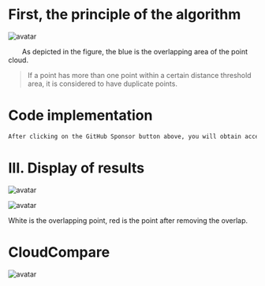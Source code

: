 #  First, the principle of the algorithm 

 ![avatar]( 36d39749976043318b55738af0507f70.png) 

   As depicted in the figure, the blue is the overlapping area of the point cloud.  

>  If a point has more than one point within a certain distance threshold area, it is considered to have duplicate points. 

#  Code implementation 

  ```python  
After clicking on the GitHub Sponsor button above, you will obtain access permissions to my private code repository ( https://github.com/slowlon/my_code_bar ) to view this blog code. By searching the code number of this blog, you can find the code you need, code number is: 2024020309574470823
  ```  
#  III. Display of results 

 ![avatar]( 18a4b29586df4c6e89f3d062fb4d1a30.png) 

 ![avatar]( 15d7c3860182422b9b605b1e1da658d3.png) 

 White is the overlapping point, red is the point after removing the overlap.  

#  CloudCompare 

 ![avatar]( 20210108213852922.gif) 

